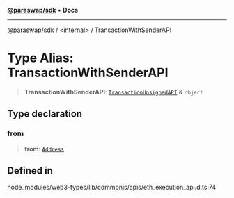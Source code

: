 [**@paraswap/sdk**](../../README.md) • **Docs**

***

[@paraswap/sdk](../../globals.md) / [\<internal\>](../README.md) / TransactionWithSenderAPI

# Type Alias: TransactionWithSenderAPI

> **TransactionWithSenderAPI**: [`TransactionUnsignedAPI`](../namespaces/home_velenir-gnx570_Projects_Paraswap_paraswap-sdk_node_modules_web3-types_lib_commonjs_index/type-aliases/TransactionUnsignedAPI.md) & `object`

## Type declaration

### from

> **from**: [`Address`](Address.md)

## Defined in

node\_modules/web3-types/lib/commonjs/apis/eth\_execution\_api.d.ts:74
